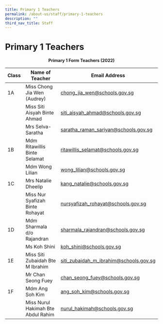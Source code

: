 ```yaml
---
title: Primary 1 Teachers
permalink: /about-us/staff/primary-1-teachers
description: ""
third_nav_title: Staff
---
```

# **Primary 1 Teachers**

<center><b>Primary 1 Form Teachers (2022)</b></center>

| Class 	|  Name of Teacher 	|  Email Address 	|
| ---	| ---	| ---	|
| 1A 	| Miss Chong Jia Wen (Audrey) 	| chong_jia_wen@schools.gov.sg 	|
|  	| Miss Siti Aisyah Binte Ahmad 	| siti_aisyah_ahmad@schools.gov.sg 	|
|  	| Mrs Selva-Saratha 	| saratha_raman_sariyan@schools.gov.sg  	|
| 1B 	| Mdm Ritawillis Binte Selamat 	| ritawillis_selamat@schools.gov.sg 	|
|  	| Mdm Wong Lilian 	| wong_lilian@schools.gov.sg 	|
| 1C 	| Mrs Natalie Dheelip 	| kang_natalie@schools.gov.sg 	|
|  	| Miss Nur Syafizah Binte Rohayat  	| nursyafizah_rohayat@schools.gov.sg 	|
| 1D 	| Mdm Sharmala d/o Rajandran 	| sharmala_rajandran@schools.gov.sg 	|
|  	| Ms Koh Shini 	| koh_shini@schools.gov.sg 	|
| 1E 	| Miss Siti Zubaidah Bte M Ibrahim 	| siti_zubaidah_m_ibrahim@schools.gov.sg 	|
|  	| Mr Chan Seong Fuey  	| chan_seong_fuey@schools.gov.sg 	|
| 1F 	| Mdm Ang Soh Kim 	| ang_soh_kim@schools.gov.sg 	|
|  	| Miss Nurul Hakimah Bte Abdul Rahim  	| nurul_hakimah@schools.gov.sg 	|